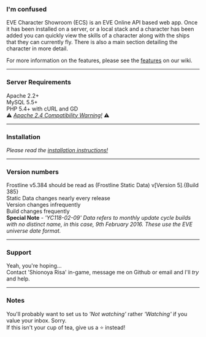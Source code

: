 ### I'm confused   
EVE Character Showroom (ECS) is an EVE Online API based web app. Once it has been installed on a server, or a local
stack and a character has been added you can quickly view the skills of a character along with the ships that they
can currently fly. There is also a main section detailing the character in more detail.  
  
For more information on the features, please see the [features](https://github.com/ShioR/EVE-Character-Showroom/wiki/Features) on our wiki.  

-------------------
### Server Requirements
Apache 2.2+  
MySQL 5.5+   
PHP 5.4+ with cURL and GD     
:warning: *[Apache 2.4 Compatibility Warning!](https://github.com/ShioR/EVE-Character-Showroom/issues/66)* :warning:
     

------------         
### Installation
*Please read the [installation instructions!](https://github.com/ShioR/EVE-Character-Showroom/wiki/installation)*    


---------------
### Version numbers
Frostline v5.384 should be read as (Frostline Static Data) v[Version 5].{Build 385}     
Static Data changes nearly every release     
Version changes infrequently    
Build changes frequently      
**Special Note** - *'YC118-02-09' Data refers to monthly update cycle builds with no distinct name, in this case, 9th February 2016. These use the EVE universe date format.*
    

-------    
### Support
Yeah, you're hoping...    
Contact 'Shionoya Risa' in-game, message me on Github or email and I'll _try_ and help.   
   
      
      
-------
### Notes    
You'll probably want to set us to *'Not watching'* rather *'Watching'* if you value your inbox. Sorry.    
If this isn't your cup of tea, give us a :star: instead!